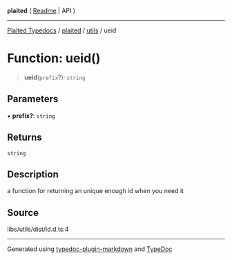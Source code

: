 **plaited** ( [Readme](../../README.md) \| API )

***

[Plaited Typedocs](../../../modules.md) / [plaited](../../modules.md) / [utils](../README.md) / ueid

# Function: ueid()

> **ueid**(`prefix`?): `string`

## Parameters

▪ **prefix?**: `string`

## Returns

`string`

## Description

a function for returning an unique enough id when you need it

## Source

libs/utils/dist/id.d.ts:4

***

Generated using [typedoc-plugin-markdown](https://www.npmjs.com/package/typedoc-plugin-markdown) and [TypeDoc](https://typedoc.org/)
